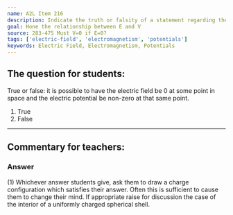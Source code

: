 ```yaml
---
name: A2L Item 216
description: Indicate the truth or falsity of a statement regarding the relationship between the electric field and potential at a point.
goal: Hone the relationship between E and V
source: 283-475 Must V=0 if E=0?
tags: ['electric-field', 'electromagnetism', 'potentials']
keywords: Electric Field, Electromagnetism, Potentials
---
```


## The question for students:

True or false: it is possible to have the electric field be 0 at some
point in space and the electric potential be non-zero at that same
point.

1. True
2. False


<hr/>

## Commentary for teachers:

### Answer

(1) Whichever answer students give, ask them to draw a charge
configuration which satisfies their answer. Often this is sufficient to
cause them to change their mind. If appropriate raise for discussion the
case of the interior of a uniformly charged spherical shell. 

